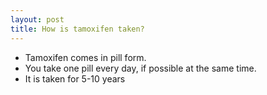 ```yaml
---
layout: post
title: How is tamoxifen taken? 
---
```


* Tamoxifen comes in pill form.
* You take one pill every day, if possible at the same time.
* It is taken for 5-10 years
